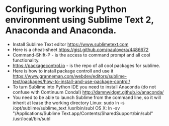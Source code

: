  # Configuring working Python environment using Sublime Text 2, Anaconda and Anaconda.
- Install Sublime Text editor https://www.sublimetext.com
- Here is a cheat-sheet https://gist.github.com/paulovera/4486672
- Command-Shift-P - is the access to command prompt and all cool functionality.
- https://packagecontrol.io - is the repo of all cool packages for sublime.
- Here is how to install package controll and use it https://www.granneman.com/webdev/editors/sublime-text/packages/how-to-install-and-use-package-control/
- To turn Sublime into Python IDE you need to install Anaconda (do not confuse with Continuum Conda!) http://damnwidget.github.io/anaconda/
- You need to be able to launch Sublime from the command line, so it will inherit at lease the working directory
Linux: sudo ln -s /opt/sublime/sublime_text /usr/bin/subl 
OS X: ln -sv "/Applications/Sublime Text.app/Contents/SharedSupport/bin/subl" /usr/local/bin/subl
